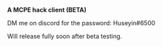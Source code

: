**A MCPE hack client (BETA)**

DM me on discord for the password: Huseyin#6500

Will release fully soon after beta testing.
